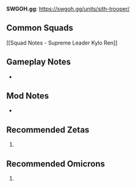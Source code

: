 **SWGOH.gg**: https://swgoh.gg/units/sith-trooper/

## Common Squads

[[Squad Notes - Supreme Leader Kylo Ren]]

## Gameplay Notes

 - 

## Mod Notes

 - 

## Recommended Zetas

1. 

## Recommended Omicrons

1. 